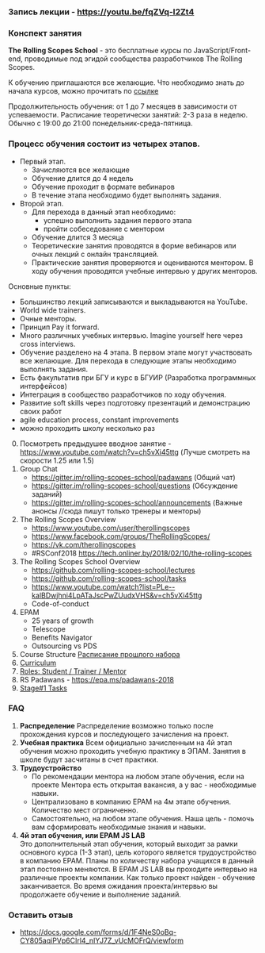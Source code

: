 ### Запись лекции - https://youtu.be/fqZVq-I2Zt4
### Конспект занятия

**The Rolling Scopes School** - это бесплатные курсы по JavaScript/Front-end, проводимые под 
эгидой сообщества разработчиков The Rolling Scopes.

К обучению приглашаются все желающие. Что необходимо знать до начала курсов, можно прочитать по [ссылке](https://github.com/rolling-scopes-school/docs/blob/master/students.md)

Продолжительность обучения: от 1 до 7 месяцев в зависимости от успеваемости. 
Расписание теоретически занятий: 2-3 раза в неделю. Обычно с 19:00 до 21:00 понедельник-среда-пятница.
 
### Процесс обучения состоит из четырех этапов.
  - Первый этап.
     - Зачисляются все желающие
     - Обучение длится до 4 недель
     - Обучение проходит в формате вебинаров
     - В течение этапа необходимо будет выполнять задания. 
  - Второй этап.
     - Для перехода в данный этап необходимо:
         - успешно выполнить задания первого этапа
         - пройти собеседование с ментором
     - Обучение длится 3 месяца
     - Теоретические занятия проводятся в форме вебинаров или очных лекций с онлайн трансляцией. 
     - Практические занятия проверяются и оцениваются ментором. В ходу обучения проводятся учебные интервью у других менторов.

Основные пункты:  
  - Большинство лекций записываются и выкладываются на YouTube.
  - World wide trainers.  
  - Очные менторы.  
  - Принцип Pay it forward. 
  - Много различных учебных интервью. Imagine yourself here через cross interviews.
  - Обучение разделено на 4 этапа. 
    В первом этапе могут участвовать все желающие. 
    Для перехода в следующие этапы необходимо выполнять задания. 
  - Есть факультатив при БГУ и курс в БГУИР (Разработка программных интерфейсов)
  - Интеграция в сообщество разработчиков по ходу обучения.
  - Развитие soft skills через подготовку презентаций и демонстрацию своих работ
  - agile education process, constant improvements
  - можно проходить школу несколько раз

0. Посмотреть предыдушее вводное занятие - https://www.youtube.com/watch?v=ch5vXi45ttg  (Лучше смотреть на скорости 1.25 или 1.5)
1. Group Chat
    * https://gitter.im/rolling-scopes-school/padawans (Общий чат)
    * https://gitter.im/rolling-scopes-school/questions (Обсуждение заданий)
    * https://gitter.im/rolling-scopes-school/announcements (Важные анонсы //сюда пишут только тренеры и менторы)
2. The Rolling Scopes Overview
    * https://www.youtube.com/user/therollingscopes
    * https://www.facebook.com/groups/TheRollingScopes/
    * https://vk.com/therollingscopes
    * #RSConf2018 https://tech.onliner.by/2018/02/10/the-rolling-scopes
3. The Rolling Scopes School Overview
    * https://github.com/rolling-scopes-school/lectures
    * https://github.com/rolling-scopes-school/tasks
    * https://www.youtube.com/watch?list=PLe--kalBDwjhni4LpATaJscPwZUudxVHS&v=ch5vXi45ttg
    * Code-of-conduct
4. EPAM
     * 25 years of growth
     * Telescope
     * Benefits Navigator
     * Outsourcing vs PDS
5. Course Structure [Расписание прошлого набора](https://docs.google.com/spreadsheets/d/1igiddZ6vnrm2WpnrAiogAI0iamElguZBFRG5Xfdhvyc/edit?usp=drive_web&ouid=110663037476660424975)
6. [Curriculum](https://docs.google.com/spreadsheets/d/1oM2O8DtjC0HodB3j7hcIResaWBw8P18tXkOl1ymelvE/edit#gid=0)
7. [Roles: Student / Trainer / Mentor](https://docs.google.com/document/d/1LdruvgRWuLEkCald2lrNlgIdDCzImYa3fe6IxVblBnI/edit)
8. RS Padawans - https://epa.ms/padawans-2018
9. [Stage#1 Tasks](https://github.com/rolling-scopes-school/tasks)   

### FAQ
1. **Распределение** 
Распределение возможно только после прохождения курсов и последующего зачисления на проект.
2. **Учебная практика** 
Всем официально зачисленным на 4й этап обучения можно проходить учебную практику в ЭПАМ. Занятия в школе будут засчитаны в счет практики.
3. **Трудоустройство**
   * По рекомендации ментора на любом этапе обучения, если на проекте Ментора есть открытая вакансия, а у вас - необходимые навыки.
   * Централизовано в компанию EPAM на 4м этапе обучения. Количество мест ограниченно.
   * Самостоятельно, на любом этапе обучения. Наша цель - помочь вам сформировать необходимые знания и навыки. 
3. **4й этап обучения, или EPAM JS LAB**  
Это дополнительный этап обучения, который выходит за рамки основного курса (1-3 этап), цель которого является трудоустройство в компанию EPAM. Планы по количеству набора учащихся в данный этап постоянно меняются. 
В EPAM JS LAB вы проходите интервью на различные проекты компании. Как только проект найден - обучение заканчивается. 
Во время ожидания проекта/интервью вы продолжаете обучение и выполнение заданий.

### Оставить отзыв
* https://docs.google.com/forms/d/1F4NeS0oBq-CY805aqiPVp6CIrl4_nIYJ7Z_vUcMOFrQ/viewform
